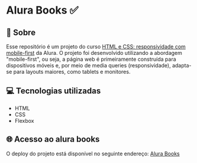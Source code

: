 # Alura Books ✅

## 🎯 Sobre
Esse repositório é um projeto do curso [HTML e CSS: responsividade com mobile-first](https://cursos.alura.com.br/course/html-css-responsividade-mobile-first) da Alura.
O projeto foi desenvolvido utilizando a abordagem "mobile-first", ou seja, a página web é primeiramente construída para dispositivos móveis e, por meio de media queries
(responsividade), adapta-se para layouts maiores, como tablets e monitores.

## 💻 Tecnologias utilizadas
- HTML
- CSS
- Flexbox

## 🌐 Acesso ao alura books
O deploy do projeto está disponível no seguinte endereço: [Alura Books](https://guilheermesilveira.github.io/alura-books/)
